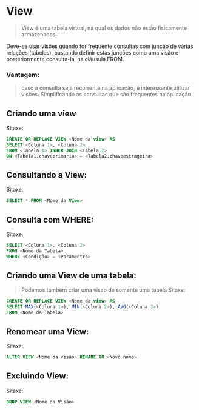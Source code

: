 # View 

>View é uma tabela virtual, na qual os dados não estão 
fisicamente armazenados

Deve-se usar visões quando for frequente consultas 
com junção de várias relações (tabelas), bastando 
definir estas junções como uma visão e 
posteriormente consulta-la, na cláusula FROM.

### Vantagem: 
>caso a consulta seja recorrente na aplicação, é interessante utilizar visões.
>Simplificando as consultas que são frequentes na aplicação


## Criando uma view 
Sitaxe:
```SQL
CREATE OR REPLACE VIEW <Nome da view> AS 
SELECT <Coluna 1>, <Coluna 2>
FROM <Tabela 1> INNER JOIN <Tabela 2>
ON <Tabela1.chaveprimaria> = <Tabela2.chaveestrageira>
```
## Consultando a View:
Sitaxe:
```SQL
SELECT * FROM <Nome da View>
```
## Consulta com WHERE:
Sitaxe:
```SQL
SELECT <Coluna 1>, <Coluna 2>
FROM <Nome da Tabela>
WHERE <Condição> = <Paramentro>
```

## Criando uma View de uma tabela:
> Podemos tambem criar uma visao de somente uma tabela 
Sitaxe:
```SQL
CREATE OR REPLACE VIEW <Nome da view> AS 
SELECT MAX(<Coluna 1>), MIN(<Coluna 2>), AVG(<Coluna 3>)
FROM <Nome da Tabela> 
```

## Renomear uma View:
Sitaxe:

```SQL
ALTER VIEW <Nome da visão> RENAME TO <Novo nome>
```

## Excluindo View:
Sitaxe:
```SQL
DROP VIEW <Nome da Visão>
```
